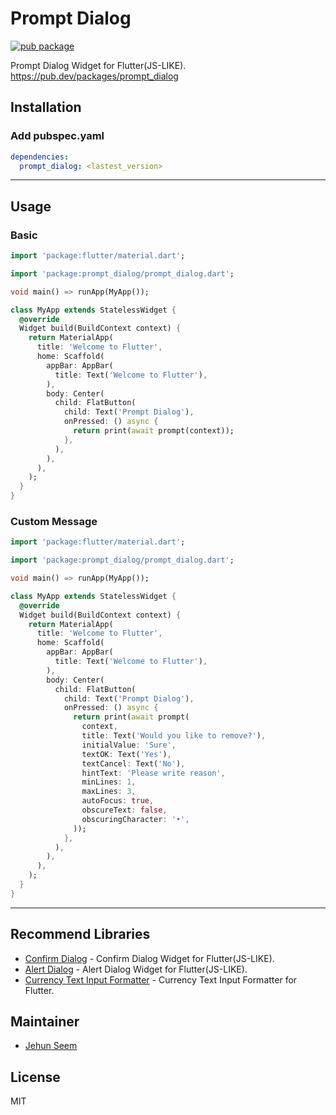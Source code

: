 # Prompt Dialog

[![pub package](https://img.shields.io/pub/v/prompt_dialog.svg)](https://pub.dartlang.org/packages/prompt_dialog)

Prompt Dialog Widget for Flutter(JS-LIKE).
https://pub.dev/packages/prompt_dialog

## Installation

### Add pubspec.yaml
``` yaml
dependencies:
  prompt_dialog: <lastest_version>
```
---
## Usage

### Basic
``` dart
import 'package:flutter/material.dart';

import 'package:prompt_dialog/prompt_dialog.dart';

void main() => runApp(MyApp());

class MyApp extends StatelessWidget {
  @override
  Widget build(BuildContext context) {
    return MaterialApp(
      title: 'Welcome to Flutter',
      home: Scaffold(
        appBar: AppBar(
          title: Text('Welcome to Flutter'),
        ),
        body: Center(
          child: FlatButton(
            child: Text('Prompt Dialog'),
            onPressed: () async {
              return print(await prompt(context));
            },
          ),
        ),
      ),
    );
  }
}
```

### Custom Message
``` dart
import 'package:flutter/material.dart';

import 'package:prompt_dialog/prompt_dialog.dart';

void main() => runApp(MyApp());

class MyApp extends StatelessWidget {
  @override
  Widget build(BuildContext context) {
    return MaterialApp(
      title: 'Welcome to Flutter',
      home: Scaffold(
        appBar: AppBar(
          title: Text('Welcome to Flutter'),
        ),
        body: Center(
          child: FlatButton(
            child: Text('Prompt Dialog'),
            onPressed: () async {
              return print(await prompt(
                context,
                title: Text('Would you like to remove?'),
                initialValue: 'Sure',
                textOK: Text('Yes'),
                textCancel: Text('No'),
                hintText: 'Please write reason',
                minLines: 1,
                maxLines: 3,
                autoFocus: true,
                obscureText: false,
                obscuringCharacter: '•',
              ));
            },
          ),
        ),
      ),
    );
  }
}
```
---
## Recommend Libraries

- [Confirm Dialog](https://github.com/gtgalone/confirm_dialog) - Confirm Dialog Widget for Flutter(JS-LIKE).
- [Alert Dialog](https://github.com/gtgalone/alert_dialog) - Alert Dialog Widget for Flutter(JS-LIKE).
- [Currency Text Input Formatter](https://github.com/gtgalone/currency_text_input_formatter) - Currency Text Input Formatter for Flutter.

## Maintainer

- [Jehun Seem](https://github.com/gtgalone)

## License

MIT

